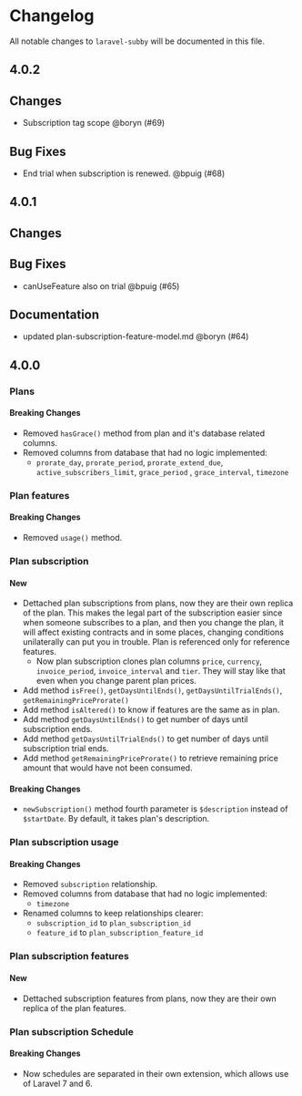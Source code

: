 # Changelog

All notable changes to `laravel-subby` will be documented in this file.

## 4.0.2

## Changes

- Subscription tag scope @boryn (#69)

## Bug Fixes

- End trial when subscription is renewed. @bpuig (#68)

## 4.0.1

## Changes

## Bug Fixes

- canUseFeature also on trial @bpuig (#65)

## Documentation

- updated plan-subscription-feature-model.md @boryn (#64)

## 4.0.0
### Plans

#### Breaking Changes

- Removed `hasGrace()` method from plan and it's database related columns.
- Removed columns from database that had no logic implemented:
    - `prorate_day`, `prorate_period`, `prorate_extend_due`, `active_subscribers_limit`, `grace_period`
      , `grace_interval`, `timezone`

### Plan features

#### Breaking Changes

- Removed `usage()` method.

### Plan subscription

#### New

- Dettached plan subscriptions from plans, now they are their own replica of the plan. This makes the legal part of the
  subscription easier since when someone subscribes to a plan, and then you change the plan, it will affect existing
  contracts and in some places, changing conditions unilaterally can put you in trouble. Plan is referenced only for
  reference features.
    - Now plan subscription clones plan columns `price`, `currency`, `invoice_period`, `invoice_interval` and `tier`.
      They will stay like that even when you change parent plan prices.
- Add method `isFree()`, `getDaysUntilEnds()`, `getDaysUntilTrialEnds()`, `getRemainingPriceProrate()`
- Add method `isAltered()` to know if features are the same as in plan.
- Add method `getDaysUntilEnds()` to get number of days until subscription ends.
- Add method `getDaysUntilTrialEnds()` to get number of days until subscription trial ends.
- Add method `getRemainingPriceProrate()` to retrieve remaining price amount that would have not been consumed.

#### Breaking Changes

- `newSubscription()` method fourth parameter is `$description` instead of `$startDate`. By default, it takes plan's
  description.

### Plan subscription usage

#### Breaking Changes

- Removed `subscription` relationship.
- Removed columns from database that had no logic implemented:
    - `timezone`
- Renamed columns to keep relationships clearer:
    - `subscription_id` to `plan_subscription_id`
    - `feature_id` to `plan_subscription_feature_id`

### Plan subscription features

#### New

- Dettached subscription features from plans, now they are their own replica of the plan features.

### Plan subscription Schedule

#### Breaking Changes

- Now schedules are separated in their own extension, which allows use of Laravel 7 and 6.
